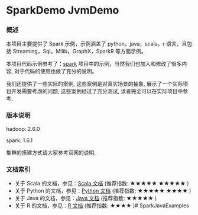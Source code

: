 SparkDemo
JvmDemo
====

### 概述
本项目主要提供了 Spark 示例，示例涵盖了 python，java，scala，r 语言，且包括 Streaming，Sql，Mllib，GraphX，SparkR 等方面示例。

本项目代码示例参考了：[spark](https://github.com/apache/spark) 项目中的示例，当然我们也加入和修改了很多内容, 对于代码的使用也做了充分的说明。

我们还提供了一些实际的案例, 这些案例是对真实场景的抽象, 展示了一个实际项目开发需要考虑的问题, 这些案例经过了充分测试, 读者完全可以在实际项目中参考.

### 版本说明
hadoop: 2.6.0

spark: 1.6.1

集群的搭建方式请大家参考官网的说明.

### 文档索引
* 关于 Scala 的文档，参见：[Scala 文档](/docs/README_SCALA.md) (推荐指数: ★★★★★ ★★★★★ )
* 关于 Python 的文档，参见：[Python 文档](/src/main/python/README.md) (推荐指数: ★★★★★ ★★★★ )
* 关于 Java 的文档，参见：[Java 文档](/docs/README_JAVA.md) (推荐指数: ★★★★★ )
* 关于 R 的文档，参见：[R 文档](/src/main/r/README.md) (推荐指数: ★★★★ )# SparkJavaExamples
